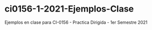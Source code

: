 # ci0156-1-2021-Ejemplos-Clase
Ejemplos en clase para CI-0156 - Practica Dirigida - 1er Semestre 2021
